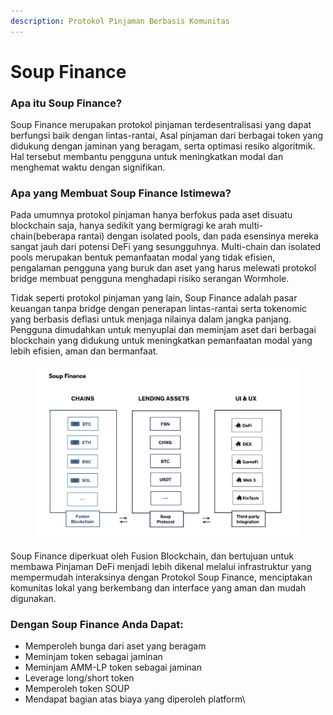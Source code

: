 ```yaml
---
description: Protokol Pinjaman Berbasis Komunitas
---
```


# Soup Finance

### Apa itu Soup Finance?

Soup Finance merupakan protokol pinjaman terdesentralisasi yang dapat berfungsi baik dengan lintas-rantai, Asal pinjaman dari berbagai token yang didukung dengan jaminan yang beragam, serta optimasi resiko algoritmik. Hal tersebut membantu pengguna untuk meningkatkan modal dan menghemat waktu dengan signifikan.

### Apa yang Membuat Soup Finance Istimewa?

Pada umumnya protokol pinjaman hanya berfokus pada aset disuatu blockchain saja, hanya sedikit yang bermigragi ke arah multi-chain(beberapa rantai) dengan isolated pools, dan pada esensinya mereka sangat jauh dari potensi DeFi yang sesungguhnya. Multi-chain dan isolated pools merupakan bentuk pemanfaatan modal yang tidak efisien, pengalaman pengguna yang buruk dan aset yang harus melewati protokol bridge membuat pengguna menghadapi risiko serangan Wormhole.

Tidak seperti protokol pinjaman yang lain, Soup Finance adalah pasar keuangan tanpa bridge dengan penerapan lintas-rantai serta tokenomic yang berbasis deflasi untuk menjaga nilainya dalam jangka panjang. Pengguna dimudahkan untuk menyuplai dan meminjam aset dari berbagai blockchain yang didukung untuk meningkatkan pemanfaatan modal yang lebih efisien, aman dan bermanfaat.

<figure><img src=".gitbook/assets/Soup Finance Protocol.png" alt=""><figcaption></figcaption></figure>

Soup Finance diperkuat oleh Fusion Blockchain, dan bertujuan untuk membawa Pinjaman DeFi menjadi lebih dikenal melalui infrastruktur yang mempermudah interaksinya dengan Protokol Soup Finance, menciptakan komunitas lokal yang berkembang dan interface yang aman dan mudah digunakan.

### Dengan Soup Finance Anda Dapat:

* Memperoleh bunga dari aset yang beragam
* Meminjam token sebagai jaminan
* Meminjam AMM-LP token sebagai jaminan
* Leverage long/short token
* Memperoleh token SOUP
* Mendapat bagian atas biaya yang diperoleh platform\
